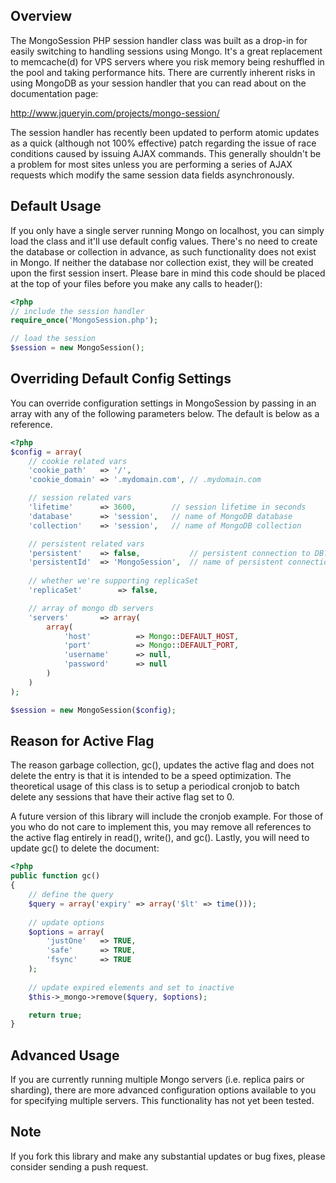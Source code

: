 Overview
--------
The MongoSession PHP session handler class was built as a drop-in for easily switching to handling sessions using Mongo. It's a 
great replacement to memcache(d) for VPS servers where you risk memory being reshuffled in the pool and taking performance hits. 
There are currently inherent risks in using MongoDB as your session handler that you can read about on the documentation page:

http://www.jqueryin.com/projects/mongo-session/

The session handler has recently been updated to perform atomic updates as a quick (although not 100% effective) patch regarding the 
issue of race conditions caused by issuing AJAX commands. This generally shouldn't be a problem for most sites unless you are 
performing a series of AJAX requests which modify the same session data fields asynchronously.

Default Usage 
-------------
If you only have a single server running Mongo on localhost, you can simply load the class and it'll use default config values. 
There's no need to create the database or collection in advance, as such functionality does not exist in Mongo. If neither the 
database nor collection exist, they will be created upon the first session insert. Please bare in mind this code should be placed at 
the top of your files before you make any calls to header():

```` PHP
<?php
// include the session handler
require_once('MongoSession.php');

// load the session
$session = new MongoSession();
````

Overriding Default Config Settings
--------------
You can override configuration settings in MongoSession by passing in an array with any of the following parameters below.
The default is below as a reference.

````PHP
<?php
$config = array(
    // cookie related vars
    'cookie_path'   => '/',
    'cookie_domain' => '.mydomain.com', // .mydomain.com

    // session related vars
    'lifetime'      => 3600,        // session lifetime in seconds
    'database'      => 'session',   // name of MongoDB database
    'collection'    => 'session',   // name of MongoDB collection

    // persistent related vars
    'persistent' 	=> false, 			// persistent connection to DB?
    'persistentId' 	=> 'MongoSession', 	// name of persistent connection
    
    // whether we're supporting replicaSet
    'replicaSet'		=> false,

    // array of mongo db servers
    'servers'   	=> array(
        array(
            'host'          => Mongo::DEFAULT_HOST,
            'port'          => Mongo::DEFAULT_PORT,
            'username'      => null,
            'password'      => null
        )
    )
);

$session = new MongoSession($config);
````

Reason for Active Flag
---------------------

The reason garbage collection, gc(), updates the active flag and does not delete the entry is that it is intended to be a speed optimization.
The theoretical usage of this class is to setup a periodical cronjob to batch delete any sessions that have their active flag set to 0.

A future version of this library will include the cronjob example. For those of you who do not care to implement this, you may remove
all references to the active flag entirely in read(), write(), and gc(). Lastly, you will need to update gc() to delete the document:

````PHP
<?php
public function gc()
{
    // define the query
    $query = array('expiry' => array('$lt' => time()));
    
    // update options
    $options = array(
        'justOne'	=> TRUE,
        'safe'		=> TRUE,
        'fsync'		=> TRUE
    );
    
    // update expired elements and set to inactive
    $this->_mongo->remove($query, $options);

    return true;
}
````

Advanced Usage
--------------

If you are currently running multiple Mongo servers (i.e. replica pairs or sharding), there are more advanced configuration options
available to you for specifying multiple servers.  This functionality has not yet been tested.

Note
----

If you fork this library and make any substantial updates or bug fixes, please consider sending a push request.
